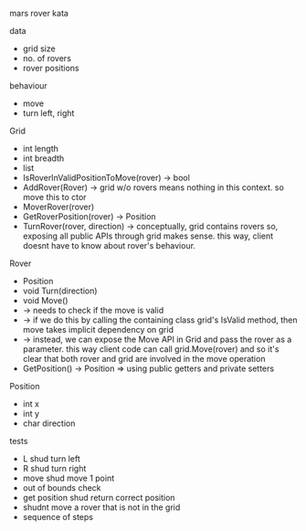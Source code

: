 mars rover kata


data
 - grid size
 - no. of rovers
 - rover positions

behaviour
 - move
 - turn left, right


Grid
 - int length
 - int breadth
 - list<Rover>
 - IsRoverInValidPositionToMove(rover) -> bool
 - AddRover(Rover) -> grid w/o rovers means nothing in this context. so move this to ctor
 - MoverRover(rover)
 - GetRoverPosition(rover) -> Position
 - TurnRover(rover, direction) -> conceptually, grid contains rovers so, exposing all public APIs through grid makes sense. this way, client doesnt have to know about rover's behaviour.

Rover
 - Position
 - void Turn(direction)
 - void Move() 
 - -> needs to check if the move is valid
 - -> if we do this by calling the containing class grid's IsValid method, then move takes implicit dependency on grid
 - -> instead, we can expose the Move API in Grid and pass the rover as a parameter. this way client code can call grid.Move(rover) and so it's clear that both rover and grid are involved in the move operation
 - GetPosition() -> Position => using public getters and private setters

Position
 - int x
 - int y
 - char direction




tests
 - L shud turn left
 - R shud turn right
 - move shud move 1 point
 - out of bounds check
 - get position shud return correct position
 - shudnt move a rover that is not in the grid
 - sequence of steps